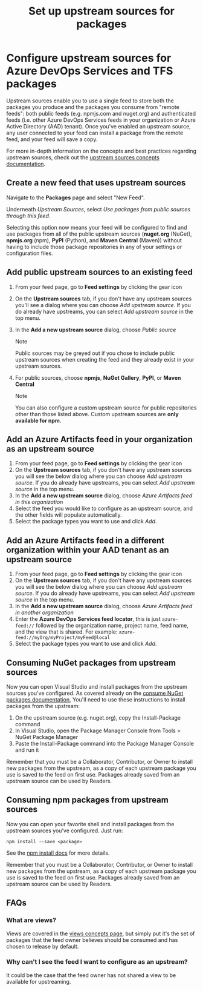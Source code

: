 ﻿---
title: Set up upstream sources for packages
description: Find out how to configure upstream packages from multiple sources in Azure DevOps Services and TFS
ms.technology: devops-artifacts
ms.topic: conceptual
ms.date: 01/24/2018
monikerRange: ">= tfs-2017"
---

# Configure upstream sources for Azure DevOps Services and TFS packages

Upstream sources enable you to use a single feed to store both the packages you produce and the packages you consume from "remote feeds": both public feeds (e.g. npmjs.com and nuget.org) and authenticated feeds (i.e. other Azure DevOps Services feeds in your organization or Azure Active Directory (AAD) tenant). Once you've enabled an upstream source, any user connected to your feed can install a package from the remote feed, and your feed will save a copy.

For more in-depth information on the concepts and best practices regarding upstream sources, check out the [upstream sources concepts documentation](../concepts/upstream-sources.md).

## Create a new feed that uses upstream sources

Navigate to the **Packages** page and select "New Feed".

Underneath _Upstream Sources_, select _Use packages from public sources through this feed_.

Selecting this option now means your feed will be configured to find and use packages from all of the public upstream sources (**nuget.org** (NuGet), **npmjs.org** (npm), **PyPI** (Python), and **Maven Central** (Maven)) without having to include those package repositories in any of your settings or configuration files.

## Add public upstream sources to an existing feed

1. From your feed page, go to **Feed settings** by clicking the gear icon
2. On the **Upstream sources** tab, if you don't have any upstream sources you'll see a dialog where you can choose _Add upstream source_. If you do already have upstreams, you can select _Add upstream source_ in the top menu.
3. In the **Add a new upstream source** dialog, choose _Public source_

   > [!NOTE]
   > Public sources may be greyed out if you chose to include public upstream sources when creating the feed and they already exist in your upstream sources.

4. For public sources, choose **npmjs**, **NuGet Gallery**, **PyPI**, or **Maven Central**

   > [!NOTE]
   > You can also configure a custom upstream source for public repositories other than those listed above. Custom upstream sources are **only available for npm**.

## Add an Azure Artifacts feed in your organization as an upstream source

1. From your feed page, go to **Feed settings** by clicking the gear icon
2. On the **Upstream sources** tab, if you don't have any upstream sources you will see the below dialog where you can choose _Add upstream source_. If you do already have upstreams, you can select _Add upstream source_ in the top menu.
3. In the **Add a new upstream source** dialog, choose _Azure Artifacts feed in this organization_
4. Select the feed you would like to configure as an upstream source, and the other fields will populate automatically.
5. Select the package types you want to use and click _Add_.

## Add an Azure Artifacts feed in a different organization within your AAD tenant as an upstream source

1. From your feed page, go to **Feed settings** by clicking the gear icon
2. On the **Upstream sources** tab, if you don't have any upstream sources you will see the below dialog where you can choose _Add upstream source_. If you do already have upstreams, you can select _Add upstream source_ in the top menu.
3. In the **Add a new upstream source** dialog, choose _Azure Artifacts feed in another organization_
4. Enter the **Azure DevOps Services feed locator**, this is just `azure-feed://` followed by the organization name, project name, feed name, and the view that is shared. For example: `azure-feed://myOrg/myProject/myFeed@local`
5. Select the package types you want to use and click _Add_.

## Consuming NuGet packages from upstream sources

Now you can open Visual Studio and install packages from the upstream sources you've configured. As covered already on the [consume NuGet packages documentation](../nuget/consume.md), You'll need to use these instructions to install packages from the upstream:

1. On the upstream source (e.g. nuget.org), copy the Install-Package command
2. In Visual Studio, open the Package Manager Console from Tools > NuGet Package Manager
3. Paste the Install-Package command into the Package Manager Console and run it

Remember that you must be a Collaborator, Contributor, or Owner to install new packages from the upstream, as a copy of each upstream package you use is saved to the feed on first use. Packages already saved from an upstream source can be used by Readers.

## Consuming npm packages from upstream sources

Now you can open your favorite shell and install packages from the upstream sources you’ve configured. Just run:

```
npm install --save <package>
```

See the [npm install docs](../get-started-npm.md) for more details.

Remember that you must be a Collaborator, Contributor, or Owner to install new packages from the upstream, as a copy of each upstream package you use is saved to the feed on first use. Packages already saved from an upstream source can be used by Readers.

## FAQs

### What are views?

Views are covered in the [views concepts page](../concepts/views.md), but simply put it's the set of packages that the feed owner believes should be consumed and has chosen to release by default.

### Why can't I see the feed I want to configure as an upstream?

It could be the case that the feed owner has not shared a view to be available for upstreaming.
